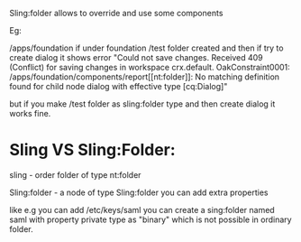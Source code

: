 Sling:folder allows to override and use some components

Eg:

/apps/foundation if under foundation /test folder created and then if try to create dialog it shows
error "Could not save changes. Received 409 (Conflict) for saving changes in workspace crx.default.
OakConstraint0001: /apps/foundation/components/report[[nt:folder]]: No matching definition found for child 
node dialog with effective type [cq:Dialog]"

but if you make /test folder as sling:folder type and then create dialog it works fine.


Sling VS Sling:Folder:
=======================
sling - order folder of type nt:folder

Sling:folder - a node  of type Sling:folder
you can add extra properties 

like e.g you can add /etc/keys/saml
you can create a sing:folder named saml with property private type as "binary" which is not possible in ordinary folder.
